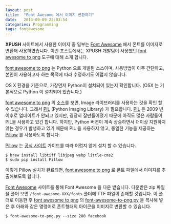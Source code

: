 ```yaml
---
layout: post
title:  "Font Awesome 에서 이미지 변환하기"
date:   2014-09-09 22:03:54
categories: Programming
tags: fontawesome
---
```


**XPUSH** 사이트에서 사용한 이미지 중 일부는 [Font Awesome] 에서 폰트를 이미지로 변환해 사용하였습니다.
이번 포스트에서는 XPUSH 개발팀이 사용했던 [font awesome to png] 도구에 대해 소개 합니다.

[font awesome to png] 는 Python 으로 개발된 소스이며, 사용방법이 아주 간단하고, 본인이 사용하고자 하는 목적에 따라 수정하기도 어렵지 않습니다.

OS X 환경을 기준으로,
가장먼저 Python이 설치되어 있는지 확인합니다. (OSX 는 기본적으로 Python 이 설치되어 있습니다.)

[font awesome to png] 의 [소스](https://github.com/odyniec/font-awesome-to-png/blob/master/font-awesome-to-png.py)를 보면, Image 라이브러리를 사용하는 것을 확인 할 수 있습니다.
그래서 [PIL] (Python Imaging Library) 가 필요합니다.
[PIL] 은 2009 년 이후로 업데이트가 안되고 있지만, 굉장히 잘만들어졌기 때문에 아직도 많은 사람들이 PIL을 사용하고 있긴 합니다.
하지만, Python 버젼이 계속 상승하면서 더이상 지원하지 않는 경우가 발생하고 있기 때문에 PIL 을 사용하지 않고, 동일한 기능을 제공하는 [Pillow] 를 사용하도록 합니다.

[Pillow] 는 [공식 사이트](http://pillow.readthedocs.org/en/latest/installation.html#mac-os-x-installation) 가이드를 따라 어렵지 않게 설치 할 수 있습니다.

    $ brew install libtiff libjpeg webp little-cms2
    $ sudo pip install Pillow

이렇게 Pillow 설치가 완료되면, [font awesome to png] 로 폰트 파일에서 이미지를 추출해보도록 합니다.

[Font Awesome] 사이트를 통해 Font Awesome 을 다운 받습니다. 다운받은 zip 파일을 풀어 보면 `/font-awesome-XXX/fonts` 폴더에 TTF 파일이 존재할 것입니다.
이 폴더로 이동한 후 [font awesome to png] 의 [font-awesome-to-png.py](https://github.com/odyniec/font-awesome-to-png/blob/master/font-awesome-to-png.py) 을 복사해 넣은 후
아래와 같은 명령어로 폰트형태의 아이콘을 이미지로 변환할 수 있습니다.

    $ font-awesome-to-png.py --size 280 facebook

[Font Awesome]: http://fortawesome.github.com/Font-Awesome/
[font awesome to png]: https://github.com/odyniec/font-awesome-to-png
[PIL]: http://www.pythonware.com/products/pil/
[Pillow]: http://pillow.readthedocs.org
